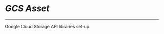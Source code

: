 # _GCS Asset_
________________________________________________

Google Cloud Storage API libraries set-up